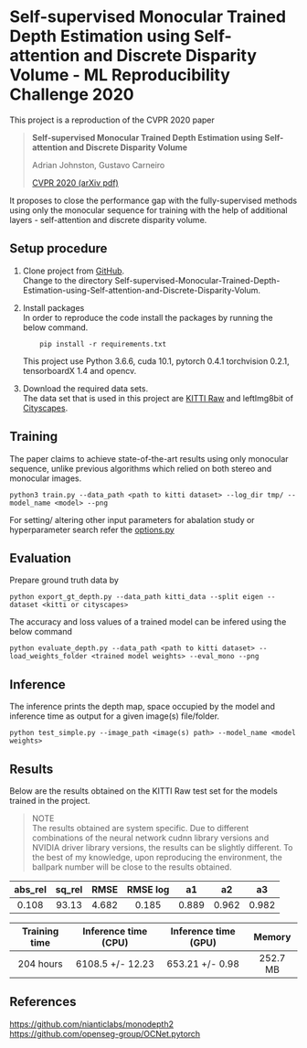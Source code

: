 # Self-supervised Monocular Trained Depth Estimation using Self-attention and Discrete Disparity Volume - ML Reproducibility Challenge 2020

This project is a reproduction of the CVPR 2020 paper
> **Self-supervised Monocular Trained Depth Estimation 
>   using Self-attention and Discrete Disparity Volume**
>
> Adrian Johnston, Gustavo Carneiro  
>
> [CVPR 2020 (arXiv pdf)](https://arxiv.org/pdf/2003.13951.pdf)

It proposes to close the performance gap with the fully-supervised
methods using only the monocular sequence for training with the help
of additional layers - self-attention and discrete disparity volume. 

Setup procedure
----------------
1. Clone project from [GitHub](https://github.com/sjsu-smart-lab/Self-supervised-Monocular-Trained-Depth-Estimation-using-Self-attention-and-Discrete-Disparity-Volum).  
      Change to the directory Self-supervised-Monocular-Trained-Depth-Estimation-using-Self-attention-and-Discrete-Disparity-Volum.
2. Install packages  
   In order to reproduce the code install the packages by running the below
   command.

           pip install -r requirements.txt
           
    This project use Python 3.6.6, cuda 10.1, pytorch 0.4.1 
    torchvision 0.2.1, tensorboardX 1.4 and opencv.

3. Download the required data sets.  
      The data set that is used in this project are [KITTI Raw](http://www.cvlibs.net/datasets/kitti/raw_data.php)
      and leftImg8bit of [Cityscapes](https://www.cityscapes-dataset.com/).

Training
--------- 
The paper claims to achieve state-of-the-art results using only monocular sequence,
unlike previous algorithms which relied on both stereo and monocular 
images.

    python3 train.py --data_path <path to kitti dataset> --log_dir tmp/ --model_name <model> --png
    
For setting/ altering other input parameters for abalation study or
hyperparameter search refer the [options.py](options.py)

Evaluation
-----------
Prepare ground truth data by

    python export_gt_depth.py --data_path kitti_data --split eigen --dataset <kitti or cityscapes>

The accuracy and loss values of a trained model can be infered using the
below command

    python evaluate_depth.py --data_path <path to kitti dataset> --load_weights_folder <trained model weights> --eval_mono --png

Inference
---------
The inference prints the depth map, space occupied by the model and inference time
as output for a given image(s) file/folder.

    python test_simple.py --image_path <image(s) path> --model_name <model weights>
    

Results
--------

Below are the results obtained on the KITTI Raw test set for the models trained in the project.

> NOTE    
   The results obtained are system specific. Due to different combinations of the neural 
   network cudnn library versions and NVIDIA driver library versions, the results can be 
   slightly different. To the best of my knowledge, upon reproducing the environment, the
   ballpark number will be close to the results obtained.

| abs_rel | sq_rel | RMSE  | RMSE log | a1    | a2    | a3    |
|:-------:|:------:|:-----:|:--------:|:-----:|:-----:|:-----:|
| 0.108   | 93.13  | 4.682 | 0.185    | 0.889 | 0.962 | 0.982 |

| Training time | Inference time (CPU) | Inference time (GPU) | Memory   |
|:-------------:|:--------------------:|:--------------------:|:--------:|
| 204 hours     | 6108.5 +/- 12.23     | 653.21 +/- 0.98      | 252.7 MB |

References
-----------
https://github.com/nianticlabs/monodepth2       
https://github.com/openseg-group/OCNet.pytorch
